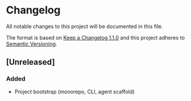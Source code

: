# Changelog
All notable changes to this project will be documented in this file.

The format is based on [Keep a Changelog 1.1.0] and this project adheres to [Semantic Versioning].

## [Unreleased]

### Added
- Project bootstrap (monorepo, CLI, agent scaffold)

[Keep a Changelog 1.1.0]: https://keepachangelog.com/en/1.1.0/
[Semantic Versioning]: https://semver.org/
